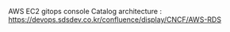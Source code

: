 AWS EC2 gitops console Catalog architecture : https://devops.sdsdev.co.kr/confluence/display/CNCF/AWS-RDS